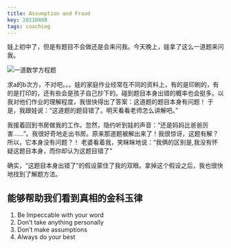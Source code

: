 ```yaml
---
title: Assumption and Fraud
key: 20210408
tags: coaching
---
```


娃上初中了，但是有题目不会做还是会来问我。今天晚上，娃拿了这么一道题来问我。

![一道数学方程题]({{site.url}}/images/formula_20210408.png)

<!--more-->

求a的b次方，不对吧。。。娃的家庭作业经常在不同的资料上，有的是印刷的，有的是打印的，还有些会是孩子自己抄下的。碰到题目本身出错的概率也会挺多。以我对他们作业的理解程度，我很快得出了答案：这道题的题目本身有问题！
于是，我跟娃说：“这道题的题目错了。明天看看老师怎么讲解吧。”

我接着回到书房做我的工作。忽然，隐约听到娃的声音：“还是妈妈比爸爸厉害......”。我很好奇地走出书房。原来那道题被解出来了！我很惊讶，这题有解？所以，它本身没有问题？！
老婆看着我，笑眯眯地说：“我俩的区别是,我没有怀疑这题目本身，而你却认为这题目错了”

确实，“这题目本身出错了”的假设蒙住了我的双眼。拿掉这个假设之后，我也很快地找到了解题方法。

## 能够帮助我们看到真相的金科玉律

1. Be Impeccable with your word
1. Don’t take anything personally
1. Don’t make assumptions
1. Always do your best
